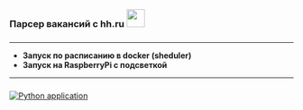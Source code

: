 ## <h3>Парсер вакансий с hh.ru <img src="https://i.hh.ru/logos/svg/hh.ru__min_.svg" height="32"/><h3>

---
*  **Запуск по расписанию в docker (sheduler)**
*  **Запуск на RaspberryPi с подсветкой**
---	
###
[![Python application](https://github.com/extybr/script-parser-HH-led/actions/workflows/python-publish.yml/badge.svg)](https://github.com/extybr/script-parser-HH-led/actions/workflows/python-publish.yml)
